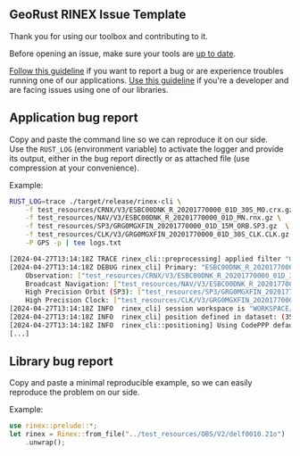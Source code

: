 ## GeoRust RINEX Issue Template

Thank you for using our toolbox and contributing to it.  

Before opening an issue, make sure your tools are [up to date](https://github.com/georust/rinex/releases/latest).

[Follow this guideline](./application-bug-report) if you want to report a bug or are experience troubles running one of our applications.
[Use this guideline](./dev-guideline) if you're a developer and are facing issues using one of our libraries.

## Application bug report

Copy and paste the command line so we can reproduce it on our side.   
Use the `RUST_LOG` (environment variable) to activate the logger and provide its output,
either in the bug report directly or as attached file (use compression at your convenience).

Example:

```bash
RUST_LOG=trace ./target/release/rinex-cli \
    -f test_resources/CRNX/V3/ESBC00DNK_R_20201770000_01D_30S_MO.crx.gz \
    -f test_resources/NAV/V3/ESBC00DNK_R_20201770000_01D_MN.rnx.gz \
    -f test_resources/SP3/GRG0MGXFIN_20201770000_01D_15M_ORB.SP3.gz  \
    -f test_resources/CLK/V3/GRG0MGXFIN_20201770000_01D_30S_CLK.CLK.gz \
    -P GPS -p | tee logs.txt

[2024-04-27T13:14:18Z TRACE rinex_cli::preprocessing] applied filter "GPS"
[2024-04-27T13:14:18Z DEBUG rinex_cli] Primary: "ESBC00DNK_R_20201770000_01D_30S_MO"
    Observation: ["test_resources/CRNX/V3/ESBC00DNK_R_20201770000_01D_30S_MO.crx.gz"]
    Broadcast Navigation: ["test_resources/NAV/V3/ESBC00DNK_R_20201770000_01D_MN.rnx.gz"]
    High Precision Orbit (SP3): ["test_resources/SP3/GRG0MGXFIN_20201770000_01D_15M_ORB.SP3.gz"]
    High Precision Clock: ["test_resources/CLK/V3/GRG0MGXFIN_20201770000_01D_30S_CLK.CLK.gz"]
[2024-04-27T13:14:18Z INFO  rinex_cli] session workspace is "WORKSPACE/ESBC00DNK_R_20201770000_01D_30S_MO"
[2024-04-27T13:14:18Z INFO  rinex_cli] position defined in dataset: (3582105.291, 532589.7313, 5232754.8054) [ECEF] (lat=55.49356°, lon=8.45682°
[2024-04-27T13:14:18Z INFO  rinex_cli::positioning] Using CodePPP default preset: Config {}
[...]
```

## Library bug report

Copy and paste a minimal reproducible example, so we can easily reproduce the problem on our side.


Example:

```rust
use rinex::prelude::*;
let rinex = Rinex::from_file("../test_resources/OBS/V2/delf0010.21o")
    .unwrap();
```
